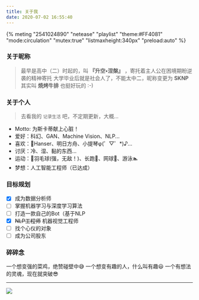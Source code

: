 ```yaml
---
title: 关于我
date: 2020-07-02 16:55:40
---
```


{% meting "2541024890" "netease" "playlist" "theme:#FF4081" "mode:circulation" "mutex:true" "listmaxheight:340px" "preload:auto" %}


### 关于昵称

> 最早是高中（二）时起的，叫 **『升空•涅槃』** ，寄托着主人公在困境期盼逆袭的精神寄托
> 大学毕业后就是社会人了，不能太中二，昵称变更为 **SKNP**
> 其实叫 **焼烤牛排** 也挺好玩的 :-)

### 关于个人

> 去看我的 `记录生活` 吧，不定期更新，大概...

- Motto: 为斯卡蒂献上心脏！
- 爱好：科幻、GAN、Machine Vision、NLP...
- 喜欢：🍼Hanser、明日方舟、小提琴φ(゜▽゜*)♪...
- 讨厌：冷、湿、黏的东西...
- 运动：🏸羽毛球(强，无敌！)、长跑🏃‍、网球🎾、游泳🏊‍
- 梦想：人工智能工程师（已达成）

### 目标规划

- [x] 成为数据分析师
- [ ] 掌握机器学习与深度学习算法
- [ ] 打造一款自己的Bot（基于NLP
- [x] ~~NLP工程师~~  机器视觉工程师
- [ ] 找个心仪的对象
- [ ] 成为公司股东

### 碎碎念

一个想变强的菜鸡，绝赞碰壁中😅
一个想变有趣的人，什么叫有趣😃
一个有想法的灵魂，现在就突破😎

---

![](https://cdn.jsdelivr.net/gh/Sknp1006/cdn@master/img/anime/tobecontinued.jpg)